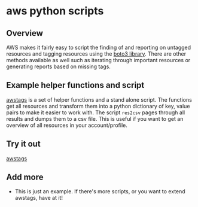 # aws python scripts

## Overview
AWS makes it fairly easy to script the finding of and reporting on untagged resources and tagging resources using the [boto3 library](https://boto3.amazonaws.com/v1/documentation/api/latest/reference/services/resourcegroupstaggingapi.html). There are other methods available as well such as iterating through important resources or generating reports based on missing tags. 

## Example helper functions and script

[awstags](https://github.com/NorthwesternCloud/awstags) is a set of helper functions and a stand alone script. The functions get all resources and transform them into a python dictionary of key, value pairs to make it easier to work with. The script `res2csv` pages through all results and dumps them to a csv file. This is useful if you want to get an overview of all resources in your account/profile. 

## Try it out

[awstags](https://github.com/NorthwesternCloud/awstags)

## Add more
- This is just an example. If there's more scripts, or you want to extend awstags, have at it! 

